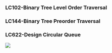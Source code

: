 ### LC102-Binary Tree Level Order Traversal
### LC144-Binary Tree Preorder Traversal
### LC622-Design Circular Queue
<img src="https://en.wikipedia.org/wiki/Binary_tree#/media/File:Binary_tree.svg">

